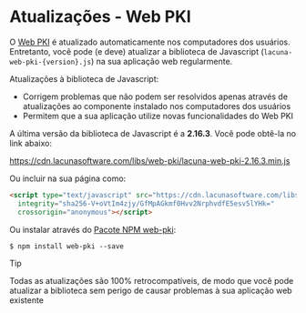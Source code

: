 ﻿# Atualizações - Web PKI

O [Web PKI](index.md) é atualizado automaticamente nos computadores dos usuários. Entretanto, você pode (e deve)
atualizar a biblioteca de Javascript (`lacuna-web-pki-{version}.js`) na sua aplicação web regularmente.

Atualizações à biblioteca de Javascript:

* Corrigem problemas que não podem ser resolvidos apenas através de atualizações ao componente instalado nos computadores dos usuários
* Permitem que a sua aplicação utilize novas funcionalidades do Web PKI

A última versão da biblioteca de Javascript é a **2.16.3**. Você pode obtê-la no link abaixo:

https://cdn.lacunasoftware.com/libs/web-pki/lacuna-web-pki-2.16.3.min.js

Ou incluir na sua página como:
```html
<script type="text/javascript" src="https://cdn.lacunasoftware.com/libs/web-pki/lacuna-web-pki-2.16.3.min.js"
  integrity="sha256-V+oVtIm4zjy/GfMpAGkmf0Hvv2NrphvdfE5esv5lYHk="
  crossorigin="anonymous"></script>
```

Ou instalar através do [Pacote NPM web-pki](https://www.npmjs.com/package/web-pki):

```
$ npm install web-pki --save
```

> [!TIP]
> Todas as atualizações são 100% retrocompatíveis, de modo que você pode atualizar a biblioteca sem
> perigo de causar problemas à sua aplicação web existente